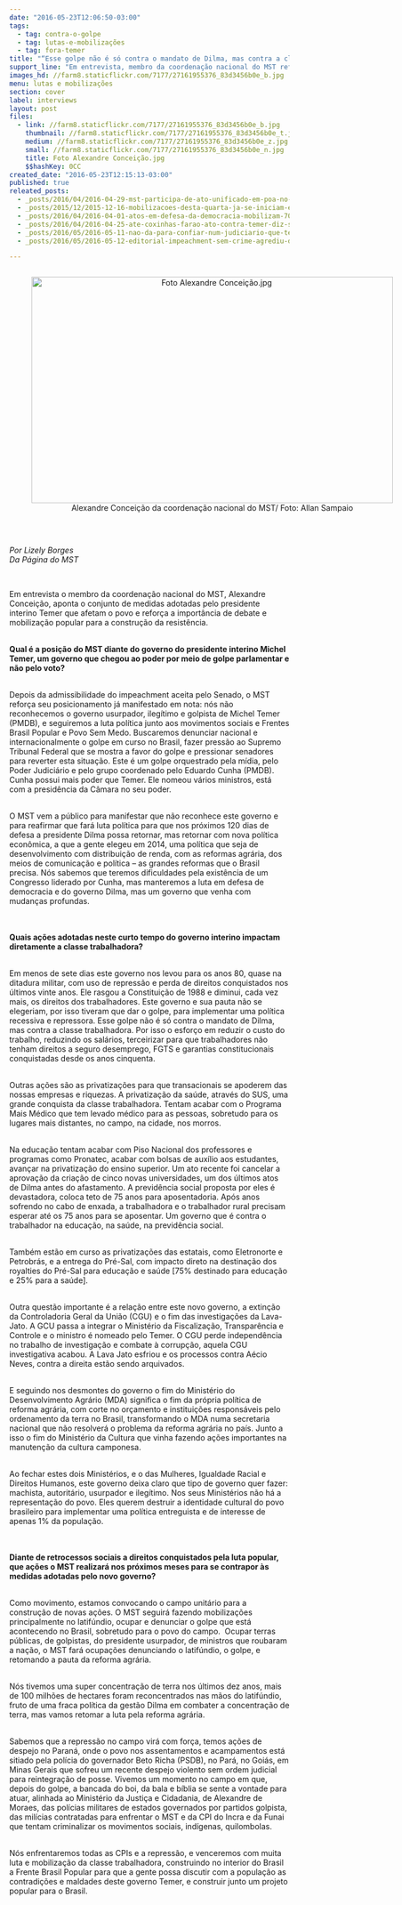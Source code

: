 ```yaml
---
date: "2016-05-23T12:06:50-03:00"
tags:
  - tag: contra-o-golpe
  - tag: lutas-e-mobilizações
  - tag: fora-temer
title: "“Esse golpe não é só contra o mandato de Dilma, mas contra a classe trabalhadora”"
support_line: "Em entrevista, membro da coordenação nacional do MST reforça a importância da mobilização popular."
images_hd: //farm8.staticflickr.com/7177/27161955376_83d3456b0e_b.jpg
menu: lutas e mobilizações
section: cover
label: interviews
layout: post
files:
  - link: //farm8.staticflickr.com/7177/27161955376_83d3456b0e_b.jpg
    thumbnail: //farm8.staticflickr.com/7177/27161955376_83d3456b0e_t.jpg
    medium: //farm8.staticflickr.com/7177/27161955376_83d3456b0e_z.jpg
    small: //farm8.staticflickr.com/7177/27161955376_83d3456b0e_n.jpg
    title: Foto Alexandre Conceição.jpg
    $$hashKey: 0CC
created_date: "2016-05-23T12:15:13-03:00"
published: true
releated_posts:
  - _posts/2016/04/2016-04-29-mst-participa-de-ato-unificado-em-poa-no-1-de-maio.md
  - _posts/2015/12/2015-12-16-mobilizacoes-desta-quarta-ja-se-iniciam-em-diversas-partes-do-brasil.md
  - _posts/2016/04/2016-04-01-atos-em-defesa-da-democracia-mobilizam-700-mil-pessoas-em-todo-o-pais.md
  - _posts/2016/04/2016-04-25-ate-coxinhas-farao-ato-contra-temer-diz-stedile.md
  - _posts/2016/05/2016-05-11-nao-da-para-confiar-num-judiciario-que-tem-o-gilmar-mendes.md
  - _posts/2016/05/2016-05-12-editorial-impeachment-sem-crime-agrediu-democracia.md

---
```

<div style="text-align:center">
<figure class="image" style="display:inline-block"><img alt="Foto Alexandre Conceição.jpg" height="407" src="//farm8.staticflickr.com/7177/27161955376_83d3456b0e_b.jpg" width="650" />
<figcaption>Alexandre Concei&ccedil;&atilde;o&nbsp;da coordena&ccedil;&atilde;o nacional do MST/ Foto:&nbsp;Allan Sampaio</figcaption>
</figure>
</div>

<p>&nbsp;</p>

<p><em>Por Lizely&nbsp;Borges<br />
Da P&aacute;gina do MST</em></p>

<div>&nbsp;</div>

<p>Em entrevista o membro da coordena&ccedil;&atilde;o nacional do MST, Alexandre Concei&ccedil;&atilde;o, aponta o conjunto de medidas adotadas pelo presidente interino Temer que afetam o povo e refor&ccedil;a a import&acirc;ncia de debate e mobiliza&ccedil;&atilde;o popular para a constru&ccedil;&atilde;o da resist&ecirc;ncia.</p>

<p><br />
<strong>Qual &eacute; a posi&ccedil;&atilde;o do MST diante do governo do presidente interino Michel Temer, um governo que chegou ao poder por meio de golpe parlamentar e n&atilde;o pelo voto?</strong></p>

<p><br />
Depois da admissibilidade do impeachment aceita pelo Senado, o MST refor&ccedil;a seu posicionamento j&aacute; manifestado em nota: n&oacute;s n&atilde;o reconhecemos o governo usurpador, ileg&iacute;timo e golpista de Michel Temer (PMDB), e seguiremos a luta pol&iacute;tica junto aos movimentos sociais e Frentes Brasil Popular e Povo Sem Medo. Buscaremos denunciar nacional e internacionalmente o golpe em curso no Brasil, fazer press&atilde;o ao Supremo Tribunal Federal que se mostra a favor do golpe e pressionar senadores para reverter esta situa&ccedil;&atilde;o. Este &eacute; um golpe orquestrado pela m&iacute;dia, pelo Poder Judici&aacute;rio e pelo grupo coordenado pelo Eduardo Cunha (PMDB). Cunha possui mais poder que Temer. Ele nomeou v&aacute;rios ministros, est&aacute; com a presid&ecirc;ncia da C&acirc;mara no seu poder.</p>

<p><br />
O MST vem a p&uacute;blico para manifestar que n&atilde;o reconhece este governo e para reafirmar que far&aacute; luta pol&iacute;tica para que nos pr&oacute;ximos 120 dias de defesa a presidente Dilma possa retornar, mas retornar com nova pol&iacute;tica econ&ocirc;mica, a que a gente elegeu em 2014, uma pol&iacute;tica que seja de desenvolvimento com distribui&ccedil;&atilde;o de renda, com as reformas agr&aacute;ria, dos meios de comunica&ccedil;&atilde;o e pol&iacute;tica &ndash; as grandes reformas que o Brasil precisa. N&oacute;s sabemos que teremos dificuldades pela exist&ecirc;ncia de um Congresso liderado por Cunha, mas manteremos a luta em defesa de democracia e do governo Dilma, mas um governo que venha com mudan&ccedil;as profundas.<br />
&nbsp;</p>

<p><br />
<strong>Quais a&ccedil;&otilde;es adotadas neste curto tempo do governo interino impactam diretamente a classe trabalhadora?</strong></p>

<p><br />
Em menos de sete dias este governo nos levou para os anos 80, quase na ditadura militar, com uso de repress&atilde;o e perda de direitos conquistados nos &uacute;ltimos vinte anos. Ele rasgou a Constitui&ccedil;&atilde;o de 1988 e diminui, cada vez mais, os direitos dos trabalhadores. Este governo e sua pauta n&atilde;o se elegeriam, por isso tiveram que dar o golpe, para implementar uma pol&iacute;tica recessiva e repressora. Esse golpe n&atilde;o &eacute; s&oacute; contra o mandato de Dilma, mas contra a classe trabalhadora. Por isso o esfor&ccedil;o em reduzir o custo do trabalho, reduzindo os sal&aacute;rios, terceirizar para que trabalhadores n&atilde;o tenham direitos a seguro desemprego, FGTS e garantias constitucionais conquistadas desde os anos cinquenta.</p>

<p><br />
Outras a&ccedil;&otilde;es s&atilde;o as privatiza&ccedil;&otilde;es para que transacionais se apoderem das nossas empresas e riquezas. A privatiza&ccedil;&atilde;o da sa&uacute;de, atrav&eacute;s do SUS, uma grande conquista da classe trabalhadora. Tentam acabar com o Programa Mais M&eacute;dico que tem levado m&eacute;dico para as pessoas, sobretudo para os lugares mais distantes, no campo, na cidade, nos morros. &nbsp;</p>

<p><br />
Na educa&ccedil;&atilde;o tentam acabar com Piso Nacional dos professores e programas como Pronatec, acabar com bolsas de aux&iacute;lio aos estudantes, avan&ccedil;ar na privatiza&ccedil;&atilde;o do ensino superior. Um ato recente foi cancelar a aprova&ccedil;&atilde;o da cria&ccedil;&atilde;o de cinco novas universidades, um dos &uacute;ltimos atos de Dilma antes do afastamento. A previd&ecirc;ncia social proposta por eles &eacute; devastadora, coloca teto de 75 anos para aposentadoria. Ap&oacute;s anos sofrendo no cabo de enxada, a trabalhadora e o trabalhador rural precisam esperar at&eacute; os 75 anos para se aposentar. Um governo que &eacute; contra o trabalhador na educa&ccedil;&atilde;o, na sa&uacute;de, na previd&ecirc;ncia social.</p>

<p><br />
Tamb&eacute;m est&atilde;o em curso as privatiza&ccedil;&otilde;es das estatais, como Eletronorte e Petrobr&aacute;s, e a entrega do Pr&eacute;-Sal, com impacto direto na destina&ccedil;&atilde;o dos royalties do Pr&eacute;-Sal para educa&ccedil;&atilde;o e sa&uacute;de [75% destinado para educa&ccedil;&atilde;o e 25% para a sa&uacute;de]. &nbsp;</p>

<p><br />
Outra quest&atilde;o importante &eacute; a rela&ccedil;&atilde;o entre este novo governo, a extin&ccedil;&atilde;o da Controladoria Geral da Uni&atilde;o (CGU) e o fim das investiga&ccedil;&otilde;es da Lava-Jato. A GCU passa a integrar o Minist&eacute;rio da Fiscaliza&ccedil;&atilde;o, Transpar&ecirc;ncia e Controle e o ministro &eacute; nomeado pelo Temer. O CGU perde independ&ecirc;ncia no trabalho de investiga&ccedil;&atilde;o e combate &agrave; corrup&ccedil;&atilde;o, aquela CGU investigativa acabou. A Lava Jato esfriou e os processos contra A&eacute;cio Neves, contra a direita est&atilde;o sendo arquivados.</p>

<p><br />
E seguindo nos desmontes do governo o fim do Minist&eacute;rio do Desenvolvimento Agr&aacute;rio (MDA) significa o fim da pr&oacute;pria pol&iacute;tica de reforma agr&aacute;ria, com corte no or&ccedil;amento e institui&ccedil;&otilde;es respons&aacute;veis pelo ordenamento da terra no Brasil, transformando o MDA numa secretaria nacional que n&atilde;o resolver&aacute; o problema da reforma agr&aacute;ria no pa&iacute;s. Junto a isso o fim do Minist&eacute;rio da Cultura que vinha fazendo a&ccedil;&otilde;es importantes na manuten&ccedil;&atilde;o da cultura camponesa.</p>

<p><br />
Ao fechar estes dois Minist&eacute;rios, e o das Mulheres, Igualdade Racial e Direitos Humanos, este governo deixa claro que tipo de governo quer fazer: machista, autorit&aacute;rio, usurpador e ileg&iacute;timo. Nos seus Minist&eacute;rios n&atilde;o h&aacute; a representa&ccedil;&atilde;o do povo. Eles querem destruir a identidade cultural do povo brasileiro para implementar uma pol&iacute;tica entreguista e de interesse de apenas 1% da popula&ccedil;&atilde;o.<br />
&nbsp;</p>

<p><br />
<strong>Diante de retrocessos sociais a direitos conquistados pela luta popular, que a&ccedil;&otilde;es o MST realizar&aacute; nos pr&oacute;ximos meses para se contrapor &agrave;s medidas adotadas pelo novo governo?</strong></p>

<p><br />
Como movimento, estamos convocando o campo unit&aacute;rio para a constru&ccedil;&atilde;o de novas a&ccedil;&otilde;es. O&nbsp;MST seguir&aacute; fazendo mobiliza&ccedil;&otilde;es principalmente no latif&uacute;ndio, ocupar e denunciar o golpe que est&aacute; acontecendo no Brasil, sobretudo para o povo do campo. &nbsp;Ocupar terras p&uacute;blicas, de golpistas, do presidente usurpador, de ministros que roubaram a na&ccedil;&atilde;o, o MST far&aacute; ocupa&ccedil;&otilde;es denunciando o latif&uacute;ndio, o golpe, e retomando a pauta da reforma agr&aacute;ria.</p>

<p><br />
N&oacute;s tivemos uma super concentra&ccedil;&atilde;o de terra nos &uacute;ltimos dez anos, mais de 100 milh&otilde;es de hectares foram reconcentrados nas m&atilde;os do latif&uacute;ndio, fruto de uma fraca pol&iacute;tica da gest&atilde;o Dilma em combater a concentra&ccedil;&atilde;o de terra, mas vamos retomar a luta pela reforma agr&aacute;ria.</p>

<p><br />
Sabemos que a repress&atilde;o no campo vir&aacute; com for&ccedil;a, temos a&ccedil;&otilde;es de despejo no Paran&aacute;, onde o povo nos assentamentos e acampamentos est&aacute; sitiado pela pol&iacute;cia do governador Beto Richa (PSDB), no Par&aacute;, no Goi&aacute;s, em Minas Gerais que sofreu um recente despejo violento sem ordem judicial para reintegra&ccedil;&atilde;o de posse. Vivemos um momento no campo em que, depois do golpe, a bancada do boi, da bala e b&iacute;blia se sente a vontade para atuar, alinhada ao Minist&eacute;rio da Justi&ccedil;a e Cidadania, de Alexandre de Moraes, das pol&iacute;cias militares de estados governados por partidos golpista, das mil&iacute;cias contratadas para enfrentar o MST e da CPI do Incra e da Funai que tentam criminalizar os movimentos sociais, ind&iacute;genas, quilombolas.</p>

<p><br />
N&oacute;s enfrentaremos todas as CPIs e a repress&atilde;o, e venceremos com muita luta e mobiliza&ccedil;&atilde;o da classe trabalhadora, construindo no interior do Brasil a Frente Brasil Popular para que a gente possa discutir com a popula&ccedil;&atilde;o as contradi&ccedil;&otilde;es e maldades deste governo Temer, e construir junto um projeto popular para o Brasil.<br />
&nbsp;</p>
